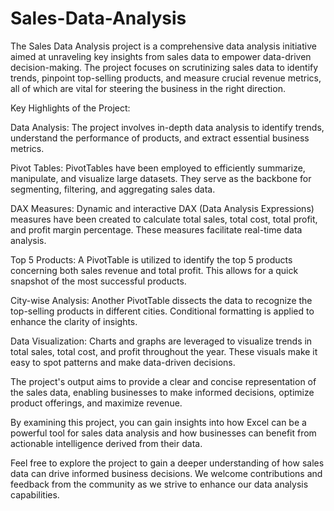 # Sales-Data-Analysis
The Sales Data Analysis project is a comprehensive data analysis initiative aimed at unraveling key insights from sales data to empower data-driven decision-making. The project focuses on scrutinizing sales data to identify trends, pinpoint top-selling products, and measure crucial revenue metrics, all of which are vital for steering the business in the right direction.

Key Highlights of the Project:

Data Analysis: The project involves in-depth data analysis to identify trends, understand the performance of products, and extract essential business metrics.

Pivot Tables: PivotTables have been employed to efficiently summarize, manipulate, and visualize large datasets. They serve as the backbone for segmenting, filtering, and aggregating sales data.

DAX Measures: Dynamic and interactive DAX (Data Analysis Expressions) measures have been created to calculate total sales, total cost, total profit, and profit margin percentage. These measures facilitate real-time data analysis.

Top 5 Products: A PivotTable is utilized to identify the top 5 products concerning both sales revenue and total profit. This allows for a quick snapshot of the most successful products.

City-wise Analysis: Another PivotTable dissects the data to recognize the top-selling products in different cities. Conditional formatting is applied to enhance the clarity of insights.

Data Visualization: Charts and graphs are leveraged to visualize trends in total sales, total cost, and profit throughout the year. These visuals make it easy to spot patterns and make data-driven decisions.

The project's output aims to provide a clear and concise representation of the sales data, enabling businesses to make informed decisions, optimize product offerings, and maximize revenue. 

By examining this project, you can gain insights into how Excel can be a powerful tool for sales data analysis and how businesses can benefit from actionable intelligence derived from their data.

Feel free to explore the project to gain a deeper understanding of how sales data can drive informed business decisions. We welcome contributions and feedback from the community as we strive to enhance our data analysis capabilities.


